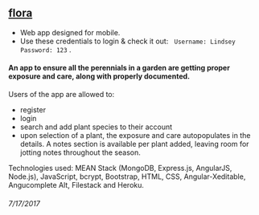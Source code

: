 ## [flora](https://flora-garden-app.herokuapp.com/)

- Web app designed for mobile.
- Use these credentials to login & check it out:
   `Username: Lindsey`   `Password: 123` .
   
 #### An app to ensure all the perennials in a garden are getting proper exposure and care, along with properly documented.

Users of the app are allowed to:
- register
- login
- search and add plant species to their account
- upon selection of a plant, the exposure and care autopopulates in the details. A notes section is available per plant added, leaving room for jotting notes throughout the season.

Technologies used: MEAN Stack (MongoDB, Express.js, AngularJS, Node.js), JavaScript, bcrypt, Bootstrap, HTML, CSS, Angular-Xeditable, Angucomplete Alt, Filestack and Heroku.

###### 7/17/2017 
